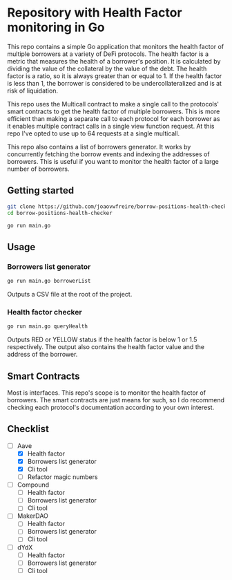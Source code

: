 # Repository with Health Factor monitoring in Go

This repo contains a simple Go application that monitors the health factor of multiple borrowers at a variety of DeFi protocols. The health factor is a metric that measures the health of a borrower's position. It is calculated by dividing the value of the collateral by the value of the debt. The health factor is a ratio, so it is always greater than or equal to 1. If the health factor is less than 1, the borrower is considered to be undercollateralized and is at risk of liquidation.

This repo uses the Multicall contract to make a single call to the protocols' smart contracts to get the health factor of multiple borrowers. This is more efficient than making a separate call to each protocol for each borrower as it enables multiple contract calls in a single view function request. At this repo I've opted to use up to 64 requests at a single multicall.

This repo also contains a list of borrowers generator. It works by concurrently fetching the borrow events and indexing the addresses of borrowers.
 This is useful if you want to monitor the health factor of a large number of borrowers.

## Getting started
```bash
git clone https://github.com/joaovwfreire/borrow-positions-health-checker.git borrow-positions-health-checker
cd borrow-positions-health-checker

go run main.go
```

## Usage
### Borrowers list generator

```bash
go run main.go borrowerList
```
Outputs a CSV file at the root of the project.

### Health factor checker
```bash
go run main.go queryHealth
```
Outputs RED or YELLOW status if the health factor is below 1 or 1.5 respectively.
The output also contains the health factor value and the address of the borrower.

## Smart Contracts
Most is interfaces. This repo's scope is to monitor the health factor of borrowers. The smart contracts are just means for such, so I do recommend checking each protocol's documentation according to your own interest.

## Checklist
- [ ] Aave
    - [x] Health factor
    - [x] Borrowers list generator
    - [x] Cli tool
    - [ ] Refactor magic numbers
- [ ] Compound
    - [ ] Health factor
    - [ ] Borrowers list generator
    - [ ] Cli tool
- [ ] MakerDAO
    - [ ] Health factor
    - [ ] Borrowers list generator
    - [ ] Cli tool
- [ ] dYdX
    - [ ] Health factor
    - [ ] Borrowers list generator
    - [ ] Cli tool

